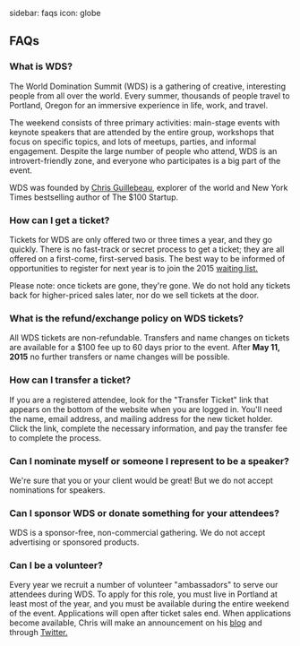 sidebar: faqs
icon: globe

## FAQs

<a name="what-is-wds"></a>

### What is WDS?

The World Domination Summit (WDS) is a gathering of creative, interesting people from all over the world. Every summer, thousands of people travel to Portland, Oregon for an immersive experience in life, work, and travel.

The weekend consists of three primary activities: main-stage events with keynote speakers that are attended by the entire group, workshops that focus on specific topics, and lots of meetups, parties, and informal engagement. Despite the large number of people who attend, WDS is an introvert-friendly zone, and everyone who participates is a big part of the event.

WDS was founded by <a href="http://chrisguillebeau.com" target="blank"> Chris Guillebeau</a>, explorer of the world and New York Times bestselling author of The $100 Startup.

<div class="line-canvas"></div>

<a name="getting-tickets"></a>

### How can I get a ticket?

Tickets for WDS are only offered two or three times a year, and they go quickly. There is no fast-track or secret process to get a ticket; they are all offered on a first-come, first-served basis. The best way to be informed of opportunities to register for next year is to join the 2015 <a href="http://worlddominationsummit.com/register">waiting list.</a>

Please note: once tickets are gone, they're gone. We do not hold any tickets back for higher-priced sales later, nor do we sell tickets at the door.

<div class="line-canvas"></div>

<a name="refunds-exchanges"></a>

### What is the refund/exchange policy on WDS tickets?

All WDS tickets are non-refundable. Transfers and name changes on tickets are available for a $100 fee up to 60 days prior to the event. After **May 11, 2015** no further transfers or name changes will be possible.

<div class="line-canvas"></div>

<a name="ticket-transfers"></a>

### How can I transfer a ticket?

If you are a registered attendee, look for the "Transfer Ticket" link that appears on the bottom of the website when you are logged in. You'll need the name, email address, and mailing address for the new ticket holder. Click the link, complete the necessary information, and pay the transfer fee to complete the process.

<div class="line-canvas"></div>

<a name="speaker-nominations"></a>

### Can I nominate myself or someone I represent to be a speaker?

We're sure that you or your client would be great! But we do not accept nominations for speakers. 

<div class="line-canvas"></div>

<a name="sponshorship"></a>

### Can I sponsor WDS or donate something for your attendees?

WDS is a sponsor-free, non-commercial gathering. We do not accept advertising or sponsored products.

<div class="line-canvas"></div>

<a name="volunteering"></a>

### Can I be a volunteer?

Every year we recruit a number of volunteer "ambassadors" to serve our attendees during WDS. To apply for this role, you must live in Portland at least most of the year, and you must be available during the entire weekend of the event. Applications will open after ticket sales end. When applications become available, Chris will make an announcement on his <a href="http://chrisguillebeau.com/">blog</a> and through <a href="https://twitter.com/chrisguillebeau">Twitter.</a>

<div class="line-canvas"></div>

